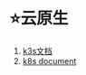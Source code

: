 # ⭐️云原生

1. [k3s文档](https://docs.rancher.cn/docs/k3s/_index)
2. [k8s document](https://kubernetes.io/zh/)
